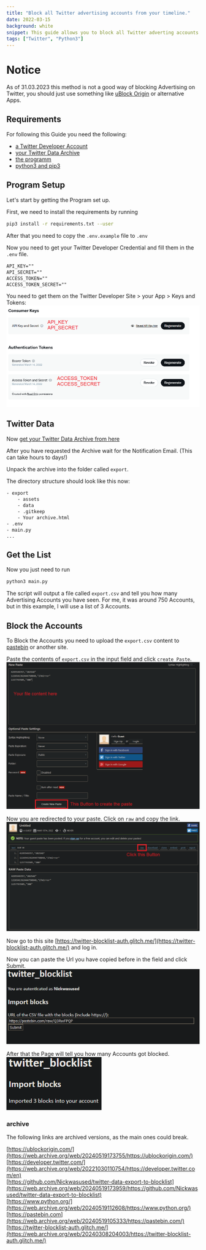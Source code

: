 ```yaml
---
title: "Block all Twitter advertising accounts from your timeline."
date: 2022-03-15
background: white
snippet: This guide allows you to block all Twitter adverting accounts that have been in your timeline.
tags: ["Twitter", "Python3"]
---
```

# Notice

As of 31.03.2023 this method is not a good way of blocking Advertising on Twitter, you should just use something like [uBlock Origin](https://ublockorigin.com/) or alternative Apps.

## Requirements
For following this Guide you need the following:

- [a Twitter Developer Account](https://developer.twitter.com/)
- [your Twitter Data Archive](https://twitter.com/settings/download_your_data)
- [the programm](https://github.com/Nickwasused/twitter-data-export-to-blocklist)
- [python3 and pip3](https://www.python.org/)

## Program Setup
Let's start by getting the Program set up.

First, we need to install the requirements by running 
```bash
pip3 install -r requirements.txt --user
```

After that you need to copy the ```.env.example``` file to ```.env```

Now you need to get your Twitter Developer Credential and fill them in the ```.env``` file.

```plaintext
API_KEY=""
API_SECRET=""
ACCESS_TOKEN=""
ACCESS_TOKEN_SECRET=""
```

You need to get them on the Twitter Developer Site > your App > Keys and Tokens:
![Twitter Dev](./twitter-dev.webp "")

## Twitter Data
Now [get your Twitter Data Archive from here](https://twitter.com/settings/download_your_data)

After you have requested the Archive wait for the Notification Email. (This can take hours to days!)

Unpack the archive into the folder called ```export```.

The directory structure should look like this now:
```plaintext
- export
    - assets
    - data
    - .gitkeep
    - Your archive.html
- .env
- main.py
...
```

## Get the List

Now you just need to run 
```bash
python3 main.py
```

The script will output a file called ```export.csv``` and tell you how many Advertising Accounts you have seen. For me, it was around 750 Accounts, but in this example, I will use a list of 3 Accounts.

## Block the Accounts

To Block the Accounts you need to upload the ```export.csv``` content to [pastebin](https://pastebin.com) or another site.

Paste the contents of ```export.csv``` in the input field and click ```create Paste```. 
![pastebin-paste](./pastebin-paste.webp "")

Now you are redirected to your paste. Click on ```raw``` and copy the link. 
![pastebin-raw](./pastebin-raw.webp "")

Now go to this site [https://twitter-blocklist-auth.glitch.me/](https://twitter-blocklist-auth.glitch.me/) and log in.

Now you can paste the Url you have copied before in the field and click Submit.
![glitch-setup](./glitch-setup.webp "")

After that the Page will tell you how many Accounts got blocked.
![glitch-final](./glitch-final.webp "")

### archive

The following links are archived versions, as the main ones could break.

[https://ublockorigin.com/](https://web.archive.org/web/20240519173755/https://ublockorigin.com/)  
[https://developer.twitter.com/](https://web.archive.org/web/20221030110754/https://developer.twitter.com/en)  
[https://github.com/Nickwasused/twitter-data-export-to-blocklist](https://web.archive.org/web/20240519173959/https://github.com/Nickwasused/twitter-data-export-to-blocklist)  
[https://www.python.org/](https://web.archive.org/web/20240519112608/https://www.python.org/)  
[https://pastebin.com](https://web.archive.org/web/20240519105333/https://pastebin.com/)  
[https://twitter-blocklist-auth.glitch.me/](https://web.archive.org/web/20240308204003/https://twitter-blocklist-auth.glitch.me/)  
